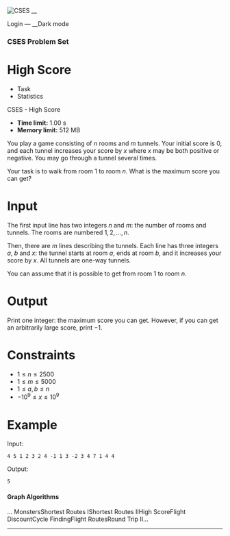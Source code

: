 ![CSES](/logo.png?1) __

Login — __Dark mode

### CSES Problem Set

# High Score

  * Task
  * Statistics

CSES - High Score

  * **Time limit:** 1.00 s
  * **Memory limit:** 512 MB

You play a game consisting of $n$ rooms and $m$ tunnels. Your initial score is
$0$, and each tunnel increases your score by $x$ where $x$ may be both
positive or negative. You may go through a tunnel several times.

Your task is to walk from room $1$ to room $n$. What is the maximum score you
can get?

# Input

The first input line has two integers $n$ and $m$: the number of rooms and
tunnels. The rooms are numbered $1,2,\dots,n$.

Then, there are $m$ lines describing the tunnels. Each line has three integers
$a$, $b$ and $x$: the tunnel starts at room $a$, ends at room $b$, and it
increases your score by $x$. All tunnels are one-way tunnels.

You can assume that it is possible to get from room $1$ to room $n$.

# Output

Print one integer: the maximum score you can get. However, if you can get an
arbitrarily large score, print $-1$.

# Constraints

  * $1 \le n \le 2500$
  * $1 \le m \le 5000$
  * $1 \le a,b \le n$
  * $-10^9 \le x \le 10^9$

# Example

Input:

``` 4 5 1 2 3 2 4 -1 1 3 -2 3 4 7 1 4 4 ```

Output:

``` 5 ```

#### Graph Algorithms

... MonstersShortest Routes IShortest Routes IIHigh ScoreFlight DiscountCycle
FindingFlight RoutesRound Trip II...

* * *

